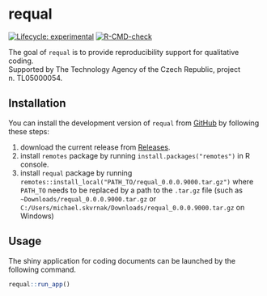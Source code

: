 
<!-- README.md is generated from README.Rmd. Please edit that file -->

# requal

<!-- badges: start -->

[![Lifecycle:
experimental](https://img.shields.io/badge/lifecycle-experimental-orange.svg)](https://lifecycle.r-lib.org/articles/stages.html#experimental)
[![R-CMD-check](https://github.com/RE-QDA/requal/workflows/R-CMD-check/badge.svg)](https://github.com/RE-QDA/requal/actions)
<!-- badges: end -->

The goal of `requal` is to provide reproducibility support for
qualitative coding.  
Supported by The Technology Agency of the Czech Republic, project
n. TL05000054.

## Installation

You can install the development version of `requal` from
[GitHub](https://github.com/) by following these steps:

1.  download the current release from
    [Releases](https://github.com/RE-QDA/requal/releases).
2.  install `remotes` package by running `install.packages("remotes")`
    in R console.
3.  install `requal` package by running
    `remotes::install_local("PATH_TO/requal_0.0.0.9000.tar.gz")` where
    `PATH_TO` needs to be replaced by a path to the `.tar.gz` file (such
    as `~Downloads/requal_0.0.0.9000.tar.gz` or
    `C:/Users/michael.skvrnak/Downloads/requal_0.0.0.9000.tar.gz` on
    Windows)

## Usage

The shiny application for coding documents can be launched by the
following command.

``` r
requal::run_app()
```
